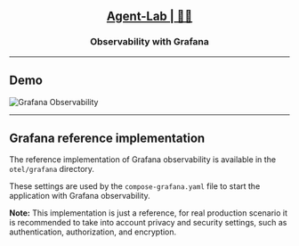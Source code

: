 <h2 align="center"><a href="https://github.com/bsantanna/agent-lab">Agent-Lab | 🤖🧪</a></h2>
<h3 align="center">Observability with Grafana</h3>

---

## Demo

![Grafana Observability](grafana_demo.gif)

---

## Grafana reference implementation

The reference implementation of Grafana observability is available in the `otel/grafana` directory.

These settings are used by the `compose-grafana.yaml` file to start the application with Grafana observability.

**Note:** This implementation is just a reference, for real production scenario it is recommended to take into account privacy and security settings, such as authentication, authorization, and encryption.
